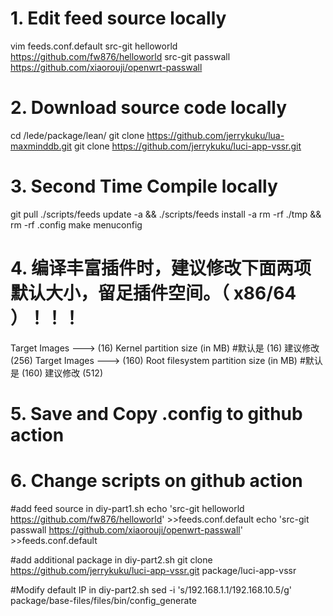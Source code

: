 # 1. Edit feed source locally
vim feeds.conf.default
src-git helloworld https://github.com/fw876/helloworld
src-git passwall https://github.com/xiaorouji/openwrt-passwall

# 2. Download source code locally
cd /lede/package/lean/
git clone https://github.com/jerrykuku/lua-maxminddb.git
git clone https://github.com/jerrykuku/luci-app-vssr.git 

# 3. Second Time Compile locally
git pull
./scripts/feeds update -a && ./scripts/feeds install -a
rm -rf ./tmp && rm -rf .config
make menuconfig

# 4. 编译丰富插件时，建议修改下面两项默认大小，留足插件空间。（ x86/64 ）！！！
Target Images ---> (16) Kernel partition size (in MB)                        #默认是 (16) 建议修改 (256)
Target Images ---> (160) Root filesystem partition size (in MB)         #默认是 (160) 建议修改 (512)

# 5. Save and Copy .config to github action

# 6. Change scripts on github action
#add feed source in diy-part1.sh
echo 'src-git helloworld https://github.com/fw876/helloworld' >>feeds.conf.default
echo 'src-git passwall https://github.com/xiaorouji/openwrt-passwall' >>feeds.conf.default

#add additional package in diy-part2.sh
git clone https://github.com/jerrykuku/luci-app-vssr.git package/luci-app-vssr

#Modify default IP in diy-part2.sh
sed -i 's/192.168.1.1/192.168.10.5/g' package/base-files/files/bin/config_generate
